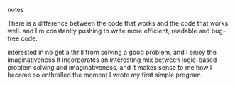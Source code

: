 notes

There is a difference between the code that works and the code that works well.      and I'm constantly pushing to write more efficient, readable and bug-free code.

interested in no  get a thrill from solving a good problem, and I enjoy the imaginativeness It incorporates an interesting mix between logic-based problem solving and imaginativeness, and it makes sense to me how I became so enthralled the moment I wrote my first simple program.
